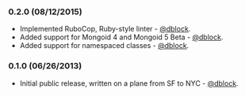 ### 0.2.0 (08/12/2015)

* Implemented RuboCop, Ruby-style linter - [@dblock](https://github.com/dblock).
* Added support for Mongoid 4 and Mongoid 5 Beta - [@dblock](https://github.com/dblock).
* Added support for namespaced classes - [@dblock](https://github.com/dblock).

### 0.1.0 (06/26/2013)

* Initial public release, written on a plane from SF to NYC - [@dblock](https://github.com/dblock).

